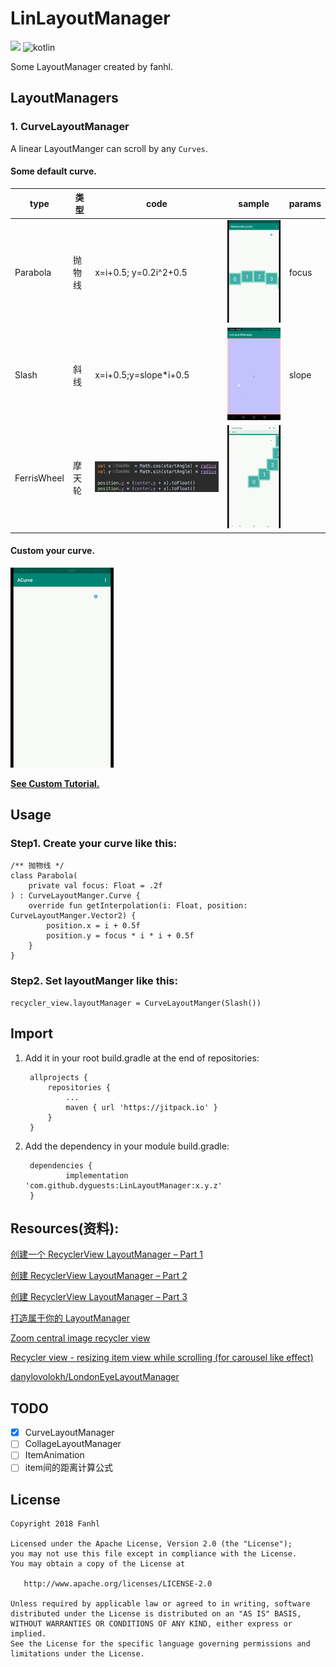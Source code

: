 # LinLayoutManager

[![](https://jitpack.io/v/dyguests/LinLayoutManager.svg)](https://jitpack.io/#dyguests/LinLayoutManager) ![kotlin](https://img.shields.io/badge/language-kotlin-brightgreen.svg)

Some LayoutManager created by fanhl.

## LayoutManagers

### 1. CurveLayoutManager

A linear LayoutManger can scroll by any `Curves`.

#### Some default curve.

| type | 类型 | code | sample | params |
|---|---|---|---|---|
| Parabola | 抛物线 | x=i+0.5; y=0.2i^2+0.5 | ![](./graphics/parabola.gif)  | focus |
| Slash | 斜线 | x=i+0.5;y=slope*i+0.5 | ![](./graphics/slash.gif) | slope |
| FerrisWheel | 摩天轮 | ![](./graphics/ferrisWheelCode.png) | ![](./graphics/FerrisWheel.gif) |   |

#### Custom your curve.

![](./graphics/tutorial/tutorial_5.gif)

**[See Custom Tutorial.](README_CustomTutorial.md)**

## Usage

### Step1. Create your curve like this:

    /** 抛物线 */
    class Parabola(
        private val focus: Float = .2f
    ) : CurveLayoutManger.Curve {
        override fun getInterpolation(i: Float, position: CurveLayoutManger.Vector2) {
            position.x = i + 0.5f
            position.y = focus * i * i + 0.5f
        }
    }

### Step2. Set layoutManger like this:

    recycler_view.layoutManager = CurveLayoutManger(Slash())

## Import

1. Add it in your root build.gradle at the end of repositories:

        allprojects {
            repositories {
                ...
                maven { url 'https://jitpack.io' }
            }
        }

2. Add the dependency in your module build.gradle:

        dependencies {
                implementation 'com.github.dyguests:LinLayoutManager:x.y.z'
        }

## Resources(资料):

 [创建一个 RecyclerView LayoutManager – Part 1](https://github.com/hehonghui/android-tech-frontier/blob/master/issue-9/%E5%88%9B%E5%BB%BA-RecyclerView-LayoutManager-Part-1.md)

[创建 RecyclerView LayoutManager – Part 2](https://github.com/hehonghui/android-tech-frontier/blob/master/issue-13/%E5%88%9B%E5%BB%BA-RecyclerView-LayoutManager-Part-2.md)

[创建 RecyclerView LayoutManager – Part 3](https://github.com/hehonghui/android-tech-frontier/blob/master/issue-13/%E5%88%9B%E5%BB%BA-RecyclerView-LayoutManager-Part-3.md)

[打造属于你的 LayoutManager](https://www.jianshu.com/p/08d998d047d8)

[Zoom central image recycler view](https://stackoverflow.com/questions/35309710/zoom-central-image-recycler-view/35311728#35311728)

[Recycler view - resizing item view while scrolling (for carousel like effect)](https://stackoverflow.com/questions/41307578/recycler-view-resizing-item-view-while-scrolling-for-carousel-like-effect)

[danylovolokh/LondonEyeLayoutManager](https://github.com/danylovolokh/LondonEyeLayoutManager)

## TODO

- [x] CurveLayoutManager
- [ ] CollageLayoutManager
- [ ] ItemAnimation
- [ ] item间的距离计算公式

## License

    Copyright 2018 Fanhl

    Licensed under the Apache License, Version 2.0 (the "License");
    you may not use this file except in compliance with the License.
    You may obtain a copy of the License at

       http://www.apache.org/licenses/LICENSE-2.0

    Unless required by applicable law or agreed to in writing, software
    distributed under the License is distributed on an "AS IS" BASIS,
    WITHOUT WARRANTIES OR CONDITIONS OF ANY KIND, either express or implied.
    See the License for the specific language governing permissions and
    limitations under the License.